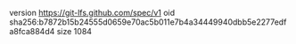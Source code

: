 version https://git-lfs.github.com/spec/v1
oid sha256:b7872b15b24555d0659e70ac5b011e7b4a34449940dbb5e2277edfa8fca884d4
size 1084
